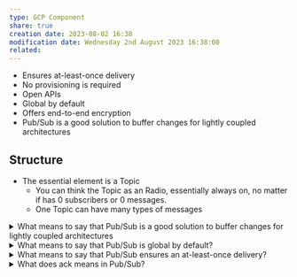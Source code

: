 ```yaml
---
type: GCP Component 
share: true
creation date: 2023-08-02 16:38
modification date: Wednesday 2nd August 2023 16:38:00
related:
---
```



- Ensures at-least-once delivery
- No provisioning is required
- Open APIs
- Global by default
- Offers end-to-end encryption
- Pub/Sub is a good solution to buffer changes for lightly coupled architectures
## Structure
- The essential element is a Topic
	- You can think the Topic as an Radio, essentially always on, no matter if has 0 subscribers or 0 messages.
	- One Topic can have many types of messages


<details>
<summary>What means to say that Pub/Sub is a good solution to buffer changes for lightly coupled architectures</summary>
It means that it is an effective approach for handling communication and data synchronization between different components or services in a system that are loosely interconnected.

In a lightly coupled architecture, the components or services are designed to be independent and have minimal direct dependencies on each other. They communicate through well-defined interfaces or messages, allowing them to evolve and scale independently. This design approach promotes flexibility and easier maintenance of the system.
</details>
<!--ID: 1691035009154-->


<details>
<summary>What means to say that Pub/Sub is global by default?</summary>
Pub/Sub being global by default means that it allows for seamless communication and data transfer between different regions and locations within the Google Cloud Platform.
</details>
<!--ID: 1691035009171-->


<details>
<summary>What means to say that Pub/Sub ensures an at-least-once delivery?</summary>
The usual guarantee offered by PubSub is **at least once delivery**. It means that in case of such a failure, PubSub will attempt to deliver the message again, until it's successfully acked (or the subscription retention limit is reached).
</details>
<!--ID: 1691035009198-->


<details>
<summary>What does ack means in Pub/Sub?</summary>
In Pub/Sub, ack stands for acknowledgment and it is used to confirm the successful delivery of a message to a subscriber.
</details>
<!--ID: 1691035009213-->






